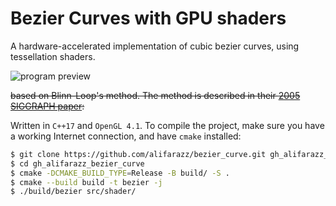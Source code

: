 # Bezier Curves with GPU shaders

A hardware-accelerated implementation of cubic bezier curves, using tessellation shaders.

![program preview](.media/preview.gif)

~~based on Blinn-Loop's method. The method is described in their [2005 SIGGRAPH paper](https://charlesloop.com/LoopBlinn05.pdf):~~
<!-- ~~ https://doi.org/10.1145/1073204.1073303 ~~ -->
<!-- ~~ https://charlesloop.com/LoopBlinn05.pdf ~~ -->

Written in `C++17` and `OpenGL 4.1`. To compile the project, make sure you have a working Internet connection, and have `cmake` installed:
``` sh
$ git clone https://github.com/alifarazz/bezier_curve.git gh_alifarazz_bezier_curve
$ cd gh_alifarazz_bezier_curve
$ cmake -DCMAKE_BUILD_TYPE=Release -B build/ -S .
$ cmake --build build -t bezier -j
$ ./build/bezier src/shader/
```
